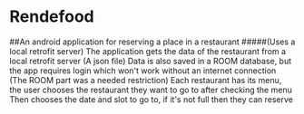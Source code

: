 # Rendefood
##An android application for reserving a place in a restaurant
#####(Uses a local retrofit server)
The application gets the data of the restaurant from a local retrofit server (A json file)
Data is also saved in a ROOM database, but the app requires login which won't work without an internet connection (The ROOM part was a needed restriction)
Each restaurant has its menu, the user chooses the restaurant they want to go to after checking the menu
Then chooses the date and slot to go to, if it's not full then they can reserve
